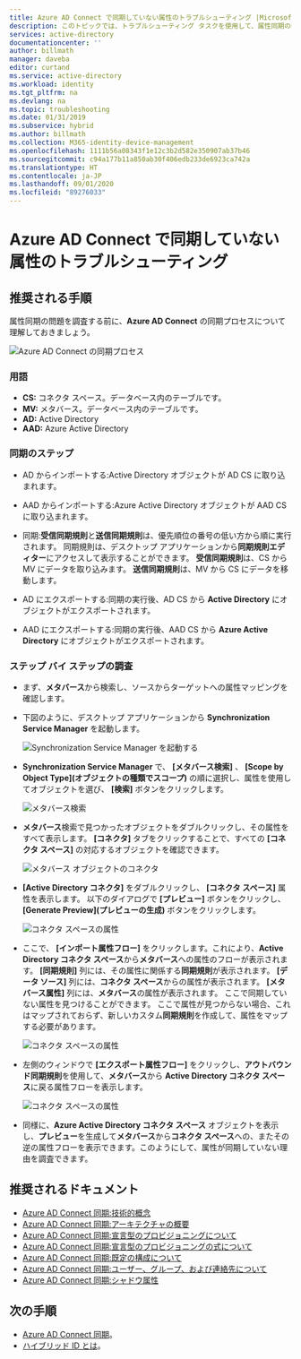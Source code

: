 ```yaml
---
title: Azure AD Connect で同期していない属性のトラブルシューティング |Microsoft Docs
description: このトピックでは、トラブルシューティング タスクを使用して、属性同期の問題のトラブルシューティングを行う方法の手順を示します。
services: active-directory
documentationcenter: ''
author: billmath
manager: daveba
editor: curtand
ms.service: active-directory
ms.workload: identity
ms.tgt_pltfrm: na
ms.devlang: na
ms.topic: troubleshooting
ms.date: 01/31/2019
ms.subservice: hybrid
ms.author: billmath
ms.collection: M365-identity-device-management
ms.openlocfilehash: 1111b56a08343f1e12c3b2d582e350907ab37b46
ms.sourcegitcommit: c94a177b11a850ab30f406edb233de6923ca742a
ms.translationtype: HT
ms.contentlocale: ja-JP
ms.lasthandoff: 09/01/2020
ms.locfileid: "89276033"
---
```

# <a name="troubleshoot-an-attribute-not-synchronizing-in-azure-ad-connect"></a>Azure AD Connect で同期していない属性のトラブルシューティング

## <a name="recommended-steps"></a>**推奨される手順**

属性同期の問題を調査する前に、**Azure AD Connect** の同期プロセスについて理解しておきましょう。

  ![Azure AD Connect の同期プロセス](media/tshoot-connect-attribute-not-syncing/tshoot-connect-attribute-not-syncing/syncingprocess.png)

### <a name="terminology"></a>**用語**

* **CS:** コネクタ スペース。データベース内のテーブルです。
* **MV:** メタバース。データベース内のテーブルです。
* **AD:** Active Directory
* **AAD:** Azure Active Directory

### <a name="synchronization-steps"></a>**同期のステップ**

* AD からインポートする:Active Directory オブジェクトが AD CS に取り込まれます。

* AAD からインポートする:Azure Active Directory オブジェクトが AAD CS に取り込まれます。

* 同期:**受信同期規則**と**送信同期規則**は、優先順位の番号の低い方から順に実行されます。 同期規則は、デスクトップ アプリケーションから**同期規則エディター**にアクセスして表示することができます。 **受信同期規則**は、CS から MV にデータを取り込みます。 **送信同期規則**は、MV から CS にデータを移動します。

* AD にエクスポートする:同期の実行後、AD CS から **Active Directory** にオブジェクトがエクスポートされます。

* AAD にエクスポートする:同期の実行後、AAD CS から **Azure Active Directory** にオブジェクトがエクスポートされます。

### <a name="step-by-step-investigation"></a>**ステップ バイ ステップの調査**

* まず、**メタバース**から検索し、ソースからターゲットへの属性マッピングを確認します。

* 下図のように、デスクトップ アプリケーションから **Synchronization Service Manager** を起動します。

  ![Synchronization Service Manager を起動する](media/tshoot-connect-attribute-not-syncing/tshoot-connect-attribute-not-syncing/startmenu.png)

* **Synchronization Service Manager** で、 **[メタバース検索]** 、 **[Scope by Object Type]\(オブジェクトの種類でスコープ\)** の順に選択し、属性を使用してオブジェクトを選び、 **[検索]** ボタンをクリックします。

  ![メタバース検索](media/tshoot-connect-attribute-not-syncing/tshoot-connect-attribute-not-syncing/mvsearch.png)

* **メタバース**検索で見つかったオブジェクトをダブルクリックし、その属性をすべて表示します。 **[コネクタ]** タブをクリックすることで、すべての **[コネクタ スペース]** の対応するオブジェクトを確認できます。

  ![メタバース オブジェクトのコネクタ](media/tshoot-connect-attribute-not-syncing/tshoot-connect-attribute-not-syncing/mvattributes.png)

* **[Active Directory コネクタ]** をダブルクリックし、 **[コネクタ スペース]** 属性を表示します。 以下のダイアログで **[プレビュー]** ボタンをクリックし、 **[Generate Preview]\(プレビューの生成\)** ボタンをクリックします。

  ![コネクタ スペースの属性](media/tshoot-connect-attribute-not-syncing/tshoot-connect-attribute-not-syncing/csattributes.png)

* ここで、 **[インポート属性フロー]** をクリックします。これにより、**Active Directory コネクタ スペース**から**メタバース**への属性のフローが表示されます。 **[同期規則]** 列には、その属性に関係する**同期規則**が表示されます。 **[データ ソース]** 列には、**コネクタ スペース**からの属性が表示されます。 **[メタバース属性]** 列には、**メタバース**の属性が表示されます。 ここで同期していない属性を見つけることができます。 ここで属性が見つからない場合、これはマップされておらず、新しいカスタム**同期規則**を作成して、属性をマップする必要があります。

  ![コネクタ スペースの属性](media/tshoot-connect-attribute-not-syncing/tshoot-connect-attribute-not-syncing/cstomvattributeflow.png)

* 左側のウィンドウで **[エクスポート属性フロー]** をクリックし、**アウトバウンド同期規則**を使用して、**メタバース**から **Active Directory コネクタ スペース**に戻る属性フローを表示します。

  ![コネクタ スペースの属性](media/tshoot-connect-attribute-not-syncing/tshoot-connect-attribute-not-syncing/mvtocsattributeflow.png)

* 同様に、**Azure Active Directory コネクタ スペース** オブジェクトを表示し、**プレビュー**を生成して**メタバース**から**コネクタ スペース**への、またその逆の属性フローを表示できます。このようにして、属性が同期していない理由を調査できます。

## <a name="recommended-documents"></a>**推奨されるドキュメント**
* [Azure AD Connect 同期:技術的概念](./how-to-connect-sync-technical-concepts.md)
* [Azure AD Connect 同期:アーキテクチャの概要](./concept-azure-ad-connect-sync-architecture.md)
* [Azure AD Connect 同期:宣言型のプロビジョニングについて](./concept-azure-ad-connect-sync-declarative-provisioning.md)
* [Azure AD Connect 同期:宣言型のプロビジョニングの式について](./concept-azure-ad-connect-sync-declarative-provisioning-expressions.md)
* [Azure AD Connect 同期:既定の構成について](./concept-azure-ad-connect-sync-default-configuration.md)
* [Azure AD Connect 同期:ユーザー、グループ、および連絡先について](./concept-azure-ad-connect-sync-user-and-contacts.md)
* [Azure AD Connect 同期:シャドウ属性](./how-to-connect-syncservice-shadow-attributes.md)

## <a name="next-steps"></a>次の手順

- [Azure AD Connect 同期](how-to-connect-sync-whatis.md)。
- [ハイブリッド ID とは](whatis-hybrid-identity.md)。